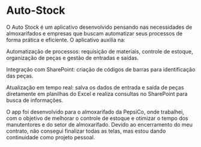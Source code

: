 # Auto-Stock
O Auto Stock é um aplicativo desenvolvido pensando nas necessidades de almoxarifados e empresas que buscam automatizar seus processos de forma prática e eficiente. O aplicativo auxilia na:

Automatização de processos: requisição de materiais, controle de estoque, organização de peças e gestão de entradas e saídas.

Integração com SharePoint: criação de códigos de barras para identificação das peças.

Atualização em tempo real: salva os dados de entrada e saída de peças diretamente em planilhas do Excel e realiza consultas no SharePoint para busca de informações.

O app foi desenvolvido para o almoxarifado da PepsiCo, onde trabalhei, com o objetivo de melhorar o controle de estoque e otimizar o tempo dos manutentores e do setor de almoxarifado. Devido ao encerramento do meu contrato, não consegui finalizar todas as telas, mas estou dando continuidade como projeto pessoal.
